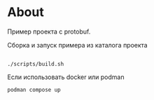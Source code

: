 # About

Пример проекта с protobuf.

Сборка и запуск примера из каталога проекта

```shell

./scripts/build.sh

```

Если использовать docker или podman

```shell
podman compose up
```